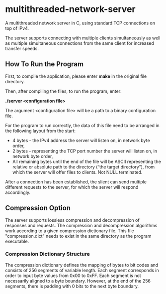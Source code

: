 # multithreaded-network-server
A multithreaded network server in C, using standard TCP connections on top of IPv4. 

The server supports connecting with multiple clients simultaneously as well as multiple simultaneous connections from the same client for increased transfer speeds.

## How To Run the Program 

First, to compile the application, please enter **make** in the original file directory. 

Then, after compiling the files, to run the program, enter:

**./server &lt;configuration file&gt;**
  
The argument &lt;configuration file&gt; will be a path to a binary configuration file.
  
For the program to run correctly, the data of this file need to be arranged in the following layout from the start:
 
- 4 bytes - the IPv4 address the server will listen on, in network byte order,
- 2 bytes - representing the TCP port number the server will listen on, in network byte order,
- All remaining bytes until the end of the file will be ASCII representing the relative or absolute path to the directory (“the target directory”), from which the server will offer files to clients. Not NULL terminated.

After a connection has been established, the slient can send multiple different requests to the server, for which the server will respond accordingly. 

## Compression Option 
The server supports lossless compression and decompression of responses and requests. The compression and decompression algorithms work according to a given compression dictionary file. This file "compression.dict" needs to exist in the same directory as the program executable.
 
### Compression Dictionary Structure 
  
The compression dictionary defines the mapping of bytes to bit codes and consists of 256 segments of variable length. Each segment corresponds in order to input byte values from 0x00 to 0xFF. Each segment is not necessarily aligned to a byte boundary. However, at the end of the 256 segments, there is padding with 0 bits to the next byte boundary.
